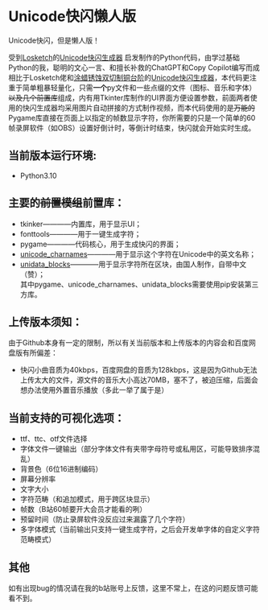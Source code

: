 # Unicode快闪懒人版
Unicode快闪，但是懒人版！<br/>

受到[Losketch](https://github.com/Losketch/Unicode-Flash-Mob)的[Unicode快闪生成器](https://github.com/Losketch/Unicode-Flash-Mob) 启发制作的Python代码，由学过基础Python的我，聪明的文心一言、和擅长补救的ChatGPT和Copy Copilot编写而成<br/>
相比于Losketch佬和[涂蜡锈蚀双切制铜台阶](https://space.bilibili.com/2004298532)的[Unicode快闪生成器](https://gitee.com/golllllll/unicode-flash-generator)，本代码更注重于简单粗暴轻量化，只需**一个**py文件和一些点缀的文件（图标、音乐和字体）<del>以及几个前置库</del>组成，内有用Tkinter库制作的UI界面方便设置参数，前面两者使用的快闪生成器均采用图片自动拼接的方式制作视频，而本代码使用的是<del>万能的</del>Pygame库直接在页面上以指定的帧数显示字符，你所需要的只是一个简单的60帧录屏软件（如OBS）设置好倒计时，等倒计时结束，快闪就会开始实时生成。
<br/>
## 当前版本运行环境:
- Python3.10<br/>
## 主要的<del>前置模组</del>前置库：
- tkinker————内置库，用于显示UI；
- fonttools————用于一键生成字符；
- pygame————代码核心，用于生成快闪的界面；
- [unicode_charnames](https://github.com/mlodewijck/unicode_charnames)————用于显示这个字符在Unicode中的英文名称；
- [unidata_blocks](https://github.com/TakWolf/unidata-blocks)————用于显示字符所在区块，由国人制作，自带中文（赞）；<br/>
其中pygame、unicode_charnames、unidata_blocks需要使用pip安装第三方库。
## 上传版本须知：
由于Github本身有一定的限制，所以有关当前版本和上传版本的内容会和百度网盘版有所偏差：
- 快闪小曲音质为40kbps，百度网盘的音质为128kbps，这是因为Github无法上传太大的文件，源文件的音乐大小高达70MB，塞不了，被迫压缩，后面会想办法使用外置音乐播放（多此一举了属于是）
## 当前支持的可视化选项：
- ttf、ttc、otf文件选择
- 字体文件一键输出（部分字体文件有夹带字母符号或私用区，可能导致排序混乱）
- 背景色（6位16进制编码）
- 屏幕分辨率
- 文字大小
- 字符范畴（和追加模式，用于跨区块显示）
- 帧数（B站60帧要开大会员才能看的咧）
- 预留时间（防止录屏软件没反应过来漏露了几个字符）
- 多字体模式（当前输出只支持一键生成字符，之后会开发单字体的自定义字符范畴模式）
## 其他
如有出现bug的情况请在我的b站账号上反馈，这里不常上，在这的问题反馈可能看不到。
